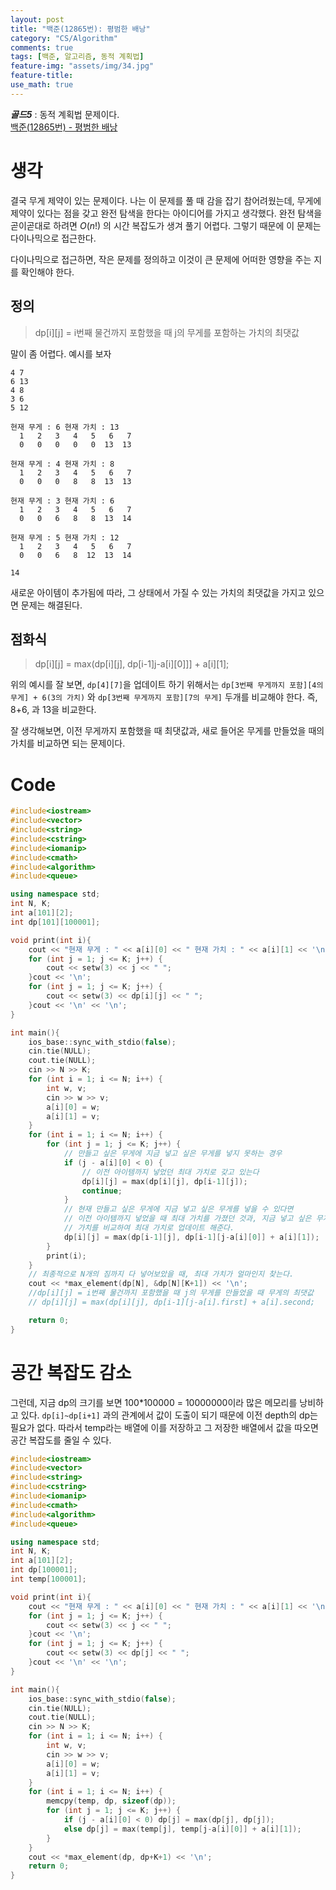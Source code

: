 ```yaml
---
layout: post
title: "백준(12865번): 평범한 배낭"
category: "CS/Algorithm"
comments: true
tags: [백준, 알고리즘, 동적 계획법]
feature-img: "assets/img/34.jpg"
feature-title:
use_math: true
---
```


**_골드5_** : 동적 계획법 문제이다.  
[백준(12865번) - 평범한 배낭](https://www.acmicpc.net/problem/12865)

# 생각

결국 무게 제약이 있는 문제이다. 나는 이 문제를 풀 때 감을 잡기 참어려웠는데, 무게에 제약이 있다는 점을 갖고 완전 탐색을 한다는 아이디어를 가지고 생각했다. 완전 탐색을 곧이곧대로 하려면 $O(n!)$ 의 시간 복잡도가 생겨 풀기 어렵다. 그렇기 때문에 이 문제는 다이나믹으로 접근한다.

다이나믹으로 접근하면, 작은 문제를 정의하고 이것이 큰 문제에 어떠한 영향을 주는 지를 확인해야 한다.

## 정의

> dp[i][j] = i번째 물건까지 포함했을 때 j의 무게를 포함하는 가치의 최댓값

말이 좀 어렵다. 예시를 보자

```
4 7
6 13
4 8
3 6
5 12

현재 무게 : 6 현재 가치 : 13
  1   2   3   4   5   6   7
  0   0   0   0   0  13  13

현재 무게 : 4 현재 가치 : 8
  1   2   3   4   5   6   7
  0   0   0   8   8  13  13

현재 무게 : 3 현재 가치 : 6
  1   2   3   4   5   6   7
  0   0   6   8   8  13  14

현재 무게 : 5 현재 가치 : 12
  1   2   3   4   5   6   7
  0   0   6   8  12  13  14

14
```

새로운 아이템이 추가됨에 따라, 그 상태에서 가질 수 있는 가치의 최댓값을 가지고 있으면 문제는 해결된다.

## 점화식

> dp[i][j] = max(dp[i][j], dp[i-1]j-a[i][0]]] + a[i][1];

위의 예시를 잘 보면, `dp[4][7]`을 업데이트 하기 위해서는 `dp[3번째 무게까지 포함][4의 무게] + 6(3의 가치)` 와 `dp[3번째 무게까지 포함][7의 무게]` 두개를 비교해야 한다. 즉, 8+6, 과 13을 비교한다.

잘 생각해보면, 이전 무게까지 포함했을 때 최댓값과, 새로 들어온 무게를 만들었을 때의 가치를 비교하면 되는 문제이다.

# Code

```c++
#include<iostream>
#include<vector>
#include<string>
#include<cstring>
#include<iomanip>
#include<cmath>
#include<algorithm>
#include<queue>

using namespace std;
int N, K;
int a[101][2];
int dp[101][100001];

void print(int i){
    cout << "현재 무게 : " << a[i][0] << " 현재 가치 : " << a[i][1] << '\n';
    for (int j = 1; j <= K; j++) {
        cout << setw(3) << j << " ";
    }cout << '\n';
    for (int j = 1; j <= K; j++) {
        cout << setw(3) << dp[i][j] << " ";
    }cout << '\n' << '\n';
}

int main(){
    ios_base::sync_with_stdio(false);
    cin.tie(NULL);
    cout.tie(NULL);
    cin >> N >> K;
    for (int i = 1; i <= N; i++) {
        int w, v;
        cin >> w >> v;
        a[i][0] = w;
        a[i][1] = v;
    }
    for (int i = 1; i <= N; i++) {
        for (int j = 1; j <= K; j++) {
            // 만들고 싶은 무게에 지금 넣고 싶은 무게를 넣지 못하는 경우
            if (j - a[i][0] < 0) {
                // 이전 아이템까지 넣었던 최대 가치로 갖고 있는다
                dp[i][j] = max(dp[i][j], dp[i-1][j]);
                continue;
            }
            // 현재 만들고 싶은 무게에 지금 넣고 싶은 무게를 넣을 수 있다면
            // 이전 아이템까지 넣었을 때 최대 가치를 가졌던 것과, 지금 넣고 싶은 무게를 넣었을 때
            // 가치를 비교하여 최대 가치로 업데이트 해준다.
            dp[i][j] = max(dp[i-1][j], dp[i-1][j-a[i][0]] + a[i][1]);
        }
        print(i);
    }
    // 최종적으로 N개의 짐까지 다 넣어보았을 때, 최대 가치가 얼마인지 찾는다.
    cout << *max_element(dp[N], &dp[N][K+1]) << '\n';
    //dp[i][j] = i번째 물건까지 포함했을 때 j의 무게를 만들었을 때 무게의 최댓값
    // dp[i][j] = max(dp[i][j], dp[i-1][j-a[i].first] + a[i].second;

    return 0;
}
```

# 공간 복잡도 감소

그런데, 지금 dp의 크기를 보면 100\*100000 = 10000000이라 많은 메모리를 낭비하고 있다. `dp[i]~dp[i+1]` 과의 관계에서 값이 도출이 되기 때문에 이전 depth의 dp는 필요가 없다. 따라서 temp라는 배열에 이를 저장하고 그 저장한 배열에서 값을 따오면 공간 복잡도를 줄일 수 있다.

```c++
#include<iostream>
#include<vector>
#include<string>
#include<cstring>
#include<iomanip>
#include<cmath>
#include<algorithm>
#include<queue>

using namespace std;
int N, K;
int a[101][2];
int dp[100001];
int temp[100001];

void print(int i){
    cout << "현재 무게 : " << a[i][0] << " 현재 가치 : " << a[i][1] << '\n';
    for (int j = 1; j <= K; j++) {
        cout << setw(3) << j << " ";
    }cout << '\n';
    for (int j = 1; j <= K; j++) {
        cout << setw(3) << dp[j] << " ";
    }cout << '\n' << '\n';
}

int main(){
    ios_base::sync_with_stdio(false);
    cin.tie(NULL);
    cout.tie(NULL);
    cin >> N >> K;
    for (int i = 1; i <= N; i++) {
        int w, v;
        cin >> w >> v;
        a[i][0] = w;
        a[i][1] = v;
    }
    for (int i = 1; i <= N; i++) {
        memcpy(temp, dp, sizeof(dp));
        for (int j = 1; j <= K; j++) {
            if (j - a[i][0] < 0) dp[j] = max(dp[j], dp[j]);
            else dp[j] = max(temp[j], temp[j-a[i][0]] + a[i][1]);
        }
    }
    cout << *max_element(dp, dp+K+1) << '\n';
    return 0;
}
```
